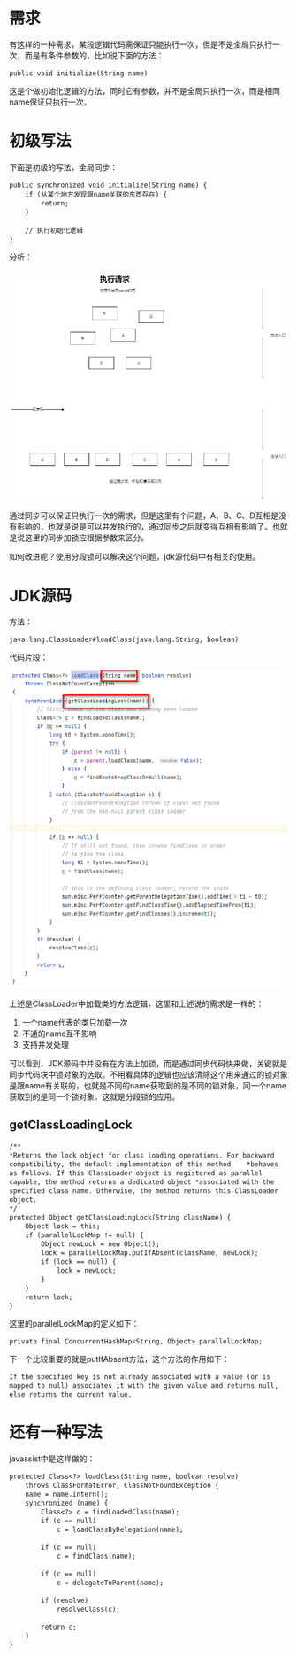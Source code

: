 # 需求

有这样的一种需求，某段逻辑代码需保证只能执行一次，但是不是全局只执行一次，而是有条件参数的，比如说下面的方法：

~~~
public void initialize(String name)
~~~

这是个做初始化逻辑的方法，同时它有参数，并不是全局只执行一次，而是相同name保证只执行一次。

# 初级写法

下面是初级的写法，全局同步：

~~~
public synchronized void initialize(String name) {
	if (从某个地方发现跟name关联的东西存在) {
		return;
	}
	
	// 执行初始化逻辑
}
~~~

分析：

![](../../images/java/分段锁的应用_1.png)

通过同步可以保证只执行一次的需求，但是这里有个问题，A、B、C、D互相是没有影响的，也就是说是可以并发执行的，通过同步之后就变得互相有影响了。也就是说这里的同步加锁应根据参数来区分。

如何改进呢？使用分段锁可以解决这个问题，jdk源代码中有相关的使用。

# JDK源码

方法：

~~~
java.lang.ClassLoader#loadClass(java.lang.String, boolean)
~~~

代码片段：

![](../../images/java/分段锁的应用_2.png)

上述是ClassLoader中加载类的方法逻辑，这里和上述说的需求是一样的：

1. 一个name代表的类只加载一次
2. 不通的name互不影响
3. 支持并发处理

可以看到，JDK源码中并没有在方法上加锁，而是通过同步代码快来做，关键就是同步代码块中锁对象的选取。不用看具体的逻辑也应该清除这个用来通过的锁对象是跟name有关联的，也就是不同的name获取到的是不同的锁对象，同一个name获取到的是同一个锁对象。这就是分段锁的应用。

## getClassLoadingLock

~~~
/**
*Returns the lock object for class loading operations. For backward compatibility, the default implementation of this method    *behaves as follows. If this ClassLoader object is registered as parallel capable, the method returns a dedicated object *associated with the specified class name. Otherwise, the method returns this ClassLoader object.
*/
protected Object getClassLoadingLock(String className) {
	Object lock = this;
	if (parallelLockMap != null) {
		Object newLock = new Object();
		lock = parallelLockMap.putIfAbsent(className, newLock);
		if (lock == null) {
			lock = newLock;
		}
	}
	return lock;
}
~~~

这里的parallelLockMap的定义如下：

~~~
private final ConcurrentHashMap<String, Object> parallelLockMap; 
~~~

下一个比较重要的就是putIfAbsent方法，这个方法的作用如下：

~~~
If the specified key is not already associated with a value (or is mapped to null) associates it with the given value and returns null, else returns the current value.
~~~

# 还有一种写法

javassist中是这样做的：

~~~
protected Class<?> loadClass(String name, boolean resolve)
	throws ClassFormatError, ClassNotFoundException {
	name = name.intern();
	synchronized (name) {
		Class<?> c = findLoadedClass(name);
		if (c == null)
			c = loadClassByDelegation(name);

		if (c == null)
			c = findClass(name);

		if (c == null)
			c = delegateToParent(name);

		if (resolve)
			resolveClass(c);

		return c;
	}
}
~~~



